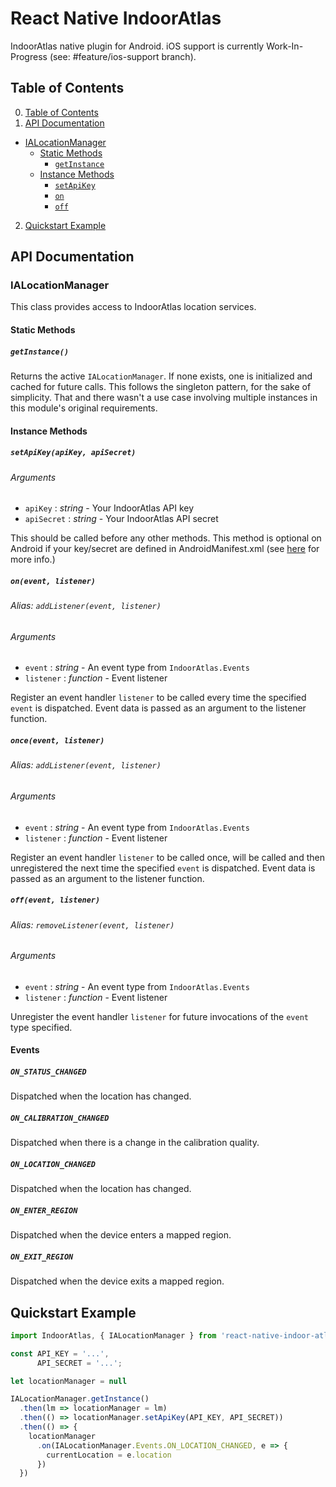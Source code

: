 # React Native IndoorAtlas

IndoorAtlas native plugin for Android. iOS support is currently Work-In-Progress (see: #feature/ios-support branch).


## Table of Contents
0. [Table of Contents](#table-of-contents)
1. [API Documentation](#api-documentation)
  * [IALocationManager](#IALocationManager)
    * [Static Methods](#static-methods)
      * [`getInstance`](#-getinstance-)
    * [Instance Methods](#instance-methods)
      * [`setApiKey`](#-setapikey-apikey-apisecret-)
      * [`on`](#-on-event-listener-)
      * [`off`](#-off-event-listener-)
2. [Quickstart Example](#quickstart-example)


## API Documentation

### IALocationManager
This class provides access to IndoorAtlas location services.

#### Static Methods

##### `getInstance()`
Returns the active `IALocationManager`. If none exists, one is initialized and cached for future calls. This follows the singleton pattern, for the sake of simplicity. That and there wasn't a use case involving multiple instances in this module's original requirements.

#### Instance Methods

##### `setApiKey(apiKey, apiSecret)`
###### Arguments
* `apiKey` : *string* - Your IndoorAtlas API key
* `apiSecret` : *string* - Your IndoorAtlas API secret

This should be called before any other methods. This method is optional on Android if your key/secret are defined in AndroidManifest.xml (see [here](http://docs.indooratlas.com/android/getting-started.html) for more info.)

##### `on(event, listener)`
###### Alias: `addListener(event, listener)`
###### Arguments
* `event` : *string* - An event type from `IndoorAtlas.Events`
* `listener` : *function* - Event listener

Register an event handler `listener` to be called every time the specified `event` is dispatched.
Event data is passed as an argument to the listener function.

##### `once(event, listener)`
###### Alias: `addListener(event, listener)`
###### Arguments
* `event` : *string* - An event type from `IndoorAtlas.Events`
* `listener` : *function* - Event listener

Register an event handler `listener` to be called once, will be called and then unregistered the next time the specified `event` is dispatched.
Event data is passed as an argument to the listener function.

##### `off(event, listener)`
###### Alias: `removeListener(event, listener)`
###### Arguments
* `event` : *string* - An event type from `IndoorAtlas.Events`
* `listener` : *function* - Event listener

Unregister the event handler `listener` for future invocations of the `event` type specified.
#### Events

##### `ON_STATUS_CHANGED`
Dispatched when the location has changed.

##### `ON_CALIBRATION_CHANGED`
Dispatched when there is a change in the calibration quality.

##### `ON_LOCATION_CHANGED`
Dispatched when the location has changed.

##### `ON_ENTER_REGION`
Dispatched when the device enters a mapped region.

##### `ON_EXIT_REGION`
Dispatched when the device exits a mapped region.

## Quickstart Example

```javascript
import IndoorAtlas, { IALocationManager } from 'react-native-indoor-atlas';

const API_KEY = '...',
      API_SECRET = '...';

let locationManager = null

IALocationManager.getInstance()
  .then(lm => locationManager = lm)
  .then(() => locationManager.setApiKey(API_KEY, API_SECRET))
  .then(() => {
    locationManager
      .on(IALocationManager.Events.ON_LOCATION_CHANGED, e => {
        currentLocation = e.location
      })
  })

```
